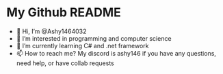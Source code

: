 # My Github README
- 👋 Hi, I’m @Ashy1464032
- 👀 I’m interested in programming and computer science
- 🌱 I’m currently learning C# and .net framework
- 📫 How to reach me? My discord is ashy146 if you have any questions, need help, or have collab requests
